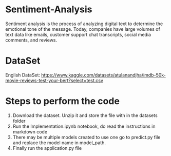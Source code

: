 # Sentiment-Analysis

Sentiment analysis is the process of analyzing digital text to determine the emotional tone of the message. Today, companies have large volumes of text data like emails, customer support chat transcripts, social media comments, and reviews.

# DataSet

English DataSet: https://www.kaggle.com/datasets/atulanandjha/imdb-50k-movie-reviews-test-your-bert?select=test.csv

# Steps to perform the code

1. Download the dataset. Unzip it and store the file with in the datasets folder
2. Run the Implementation.ipynb notebook, do read the instructions in markdown code
3. There may be multiple models created to use one go to predict.py file and replace the model name in model_path.
4. Finally run the application.py file

